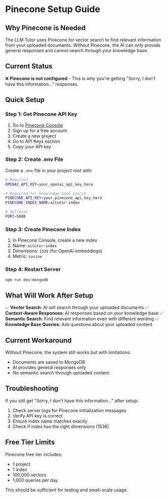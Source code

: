 # Pinecone Setup Guide

## Why Pinecone is Needed

The LLM Tutor uses Pinecone for vector search to find relevant information from your uploaded documents. Without Pinecone, the AI can only provide general responses and cannot search through your knowledge base.

## Current Status

❌ **Pinecone is not configured** - This is why you're getting "Sorry, I don't have this information..." responses.

## Quick Setup

### Step 1: Get Pinecone API Key

1. Go to [Pinecone Console](https://app.pinecone.io/)
2. Sign up for a free account
3. Create a new project
4. Go to API Keys section
5. Copy your API key

### Step 2: Create .env File

Create a `.env` file in your project root with:

```bash
# Required
OPENAI_API_KEY=your_openai_api_key_here

# Required for knowledge base search
PINECONE_API_KEY=your_pinecone_api_key_here
PINECONE_INDEX_NAME=aitutor-index

# Optional
PORT=5000
```

### Step 3: Create Pinecone Index

1. In Pinecone Console, create a new index
2. Name: `aitutor-index`
3. Dimensions: `1536` (for OpenAI embeddings)
4. Metric: `cosine`

### Step 4: Restart Server

```bash
npm run dev:mongodb
```

## What Will Work After Setup

✅ **Vector Search**: AI will search through your uploaded documents
✅ **Context-Aware Responses**: AI responses based on your knowledge base
✅ **Semantic Search**: Find relevant information even with different wording
✅ **Knowledge Base Queries**: Ask questions about your uploaded content

## Current Workaround

Without Pinecone, the system still works but with limitations:
- Documents are saved to MongoDB
- AI provides general responses only
- No semantic search through uploaded content

## Troubleshooting

If you still get "Sorry, I don't have this information..." after setup:

1. Check server logs for Pinecone initialization messages
2. Verify API key is correct
3. Ensure index name matches exactly
4. Check if index has the right dimensions (1536)

## Free Tier Limits

Pinecone free tier includes:
- 1 project
- 1 index
- 100,000 vectors
- 1,000 queries per day

This should be sufficient for testing and small-scale usage.

